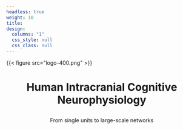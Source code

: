 ```yaml
---
headless: true
weight: 10
title:
design:
  columns: "1"
  css_style: null
  css_class: null
---
```

{{< figure src="logo-400.png" >}}

<p align="center">
  <figure src="logo-400.png" />
</p>

# <p align=center> Human Intracranial Cognitive Neurophysiology</p>
<p align=center>From single units to large-scale networks</p>
